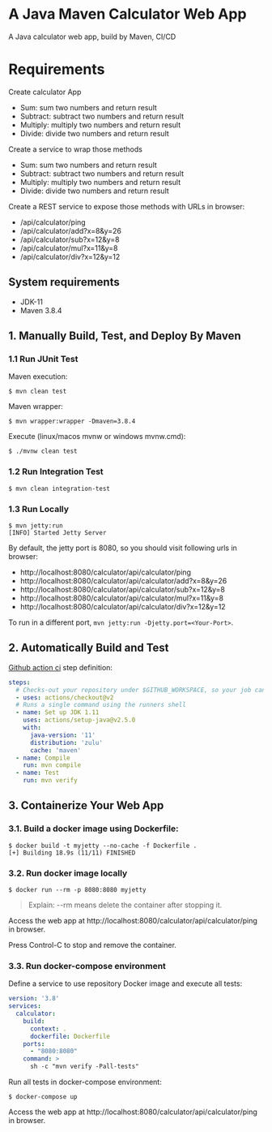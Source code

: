 # A Java Maven Calculator Web App

A Java calculator web app, build by Maven, CI/CD

# Requirements

Create calculator App

* Sum: sum two numbers and return result
* Subtract: subtract two numbers and return result
* Multiply: multiply two numbers and return result
* Divide: divide two numbers and return result

Create a service to wrap those methods

* Sum: sum two numbers and return result
* Subtract: subtract two numbers and return result
* Multiply: multiply two numbers and return result
* Divide: divide two numbers and return result

Create a REST service to expose those methods with URLs in browser:

- /api/calculator/ping
- /api/calculator/add?x=8&y=26
- /api/calculator/sub?x=12&y=8
- /api/calculator/mul?x=11&y=8
- /api/calculator/div?x=12&y=12

## System requirements

* JDK-11
* Maven 3.8.4

## 1. Manually Build, Test, and Deploy By Maven

### 1.1 Run JUnit Test

Maven execution:

```console
$ mvn clean test
```

Maven wrapper:

```console
$ mvn wrapper:wrapper -Dmaven=3.8.4
```

Execute (linux/macos mvnw or windows mvnw.cmd):

```console
$ ./mvnw clean test
```

### 1.2 Run Integration Test

```console
$ mvn clean integration-test
```

### 1.3  Run Locally

```console
$ mvn jetty:run
[INFO] Started Jetty Server
```

By default, the jetty port is 8080, so you should visit following urls in browser:

- http://localhost:8080/calculator/api/calculator/ping
- http://localhost:8080/calculator/api/calculator/add?x=8&y=26
- http://localhost:8080/calculator/api/calculator/sub?x=12&y=8
- http://localhost:8080/calculator/api/calculator/mul?x=11&y=8
- http://localhost:8080/calculator/api/calculator/div?x=12&y=12

To run in a different port, `mvn jetty:run -Djetty.port=<Your-Port>`.

## 2. Automatically Build and Test

[Github action ci](.github/workflows/ci.yml) step definition:

```yaml
steps:
  # Checks-out your repository under $GITHUB_WORKSPACE, so your job can access it
  - uses: actions/checkout@v2
  # Runs a single command using the runners shell
  - name: Set up JDK 1.11
    uses: actions/setup-java@v2.5.0
    with:
      java-version: '11'
      distribution: 'zulu'
      cache: 'maven'
  - name: Compile
    run: mvn compile
  - name: Test
    run: mvn verify
```

## 3. Containerize Your Web App

### 3.1. Build a docker image using Dockerfile:

```console
$ docker build -t myjetty --no-cache -f Dockerfile .
[+] Building 18.9s (11/11) FINISHED
```

### 3.2. Run docker image locally

```console
$ docker run --rm -p 8080:8080 myjetty
```

> Explain: --rm means delete the container after stopping it.

Access the web app at http://localhost:8080/calculator/api/calculator/ping in browser.

Press Control-C to stop and remove the container.

### 3.3. Run docker-compose environment

Define a service to use repository Docker image and execute all tests:

```yaml
version: '3.8'
services:
  calculator:
    build:
      context: .
      dockerfile: Dockerfile
    ports:
      - "8080:8080"
    command: >
      sh -c "mvn verify -Pall-tests"
```

Run all tests in docker-compose environment:

```console
$ docker-compose up 
```

Access the web app at http://localhost:8080/calculator/api/calculator/ping in browser.
